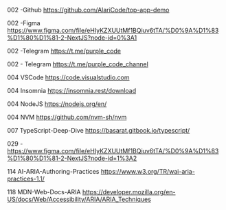 002 -Github
https://github.com/AlariCode/top-app-demo

002 -Figma
https://www.figma.com/file/eHIyKZXUUtMf1BQiuv6tTA/%D0%9A%D1%83%D1%80%D1%81-2-NextJS?node-id=0%3A1

002 -Telegram
https://t.me/purple_code

002 - Telegram
https://t.me/purple_code_channel

004 VSCode
https://code.visualstudio.com

004 Insomnia
https://insomnia.rest/download

004 NodeJS
https://nodejs.org/en/

004 NVM
https://github.com/nvm-sh/nvm

007 TypeScript-Deep-Dive
https://basarat.gitbook.io/typescript/

029 -
https://www.figma.com/file/eHIyKZXUUtMf1BQiuv6tTA/%D0%9A%D1%83%D1%80%D1%81-2-NextJS?node-id=1%3A2

114 AI-ARIA-Authoring-Practices
https://www.w3.org/TR/wai-aria-practices-1.1/

118 MDN-Web-Docs-ARIA
https://developer.mozilla.org/en-US/docs/Web/Accessibility/ARIA/ARIA_Techniques
